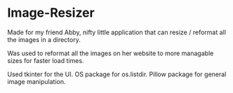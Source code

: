 # Image-Resizer
Made for my friend Abby, nifty little application that can resize / reformat all the images in a directory. 

Was used to reformat all the images on her website to more managable sizes for faster load times.

Used tkinter for the UI. 
OS package for os.listdir. 
Pillow package for general image manipulation.
